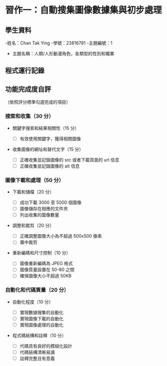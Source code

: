# 習作一：自動搜集圖像數據集與初步處理

## 學生資料

-姓名：Chan Tak Ying
-學號：23816781
-主題編號：1
- 主題名稱：人類/人形動漫角色，各類型的性別和職業


## 程式運行記錄

<!-- 在此處插入運行日誌或截圖 -->

## 功能完成度自評

（依照評分標準勾選完成的項目）

### 搜索和收集（30 分）

- 關鍵字搜索和結果相關性（15 分）

  - [ ] 有效使用關鍵字，獲得相關圖像

- 收集圖像的網址和替代文字（15 分）
  - [ ] 正確收集並記錄圖像的 src 或者下載頁面的 url 信息
  - [ ] 正確收集並記錄圖像的 alt 信息

### 圖像下載和處理（50 分）

- 下載和儲檔（20 分）

  - [ ] 成功下載 3000 至 5000 個圖像
  - [ ] 圖像儲存在相應的文件夾
  - [ ] 列出收集的圖像數量

- 調整和裁剪（20 分）

  - [ ] 正確調整圖像大小為不超過 500x500 像素
  - [ ] 置中裁剪

- 重新編碼和尺寸控制（10 分）
  - [ ] 圖像重新編碼為 JPEG 格式
  - [ ] 圖像質量設置在 50-80 之間
  - [ ] 確保圖像大小不超過 50KB

### 自動化和代碼質量（20 分）

- 自動化程度（10 分）

  - [ ] 實現數據搜集的自動化
  - [ ] 實現圖像下載的自動化
  - [ ] 實現圖像處理的自動化

- 程式碼結構和註釋（10 分）
  - [ ] 代碼具有良好的模組化設計
  - [ ] 代碼結構清晰易讀
  - [ ] 註釋完整且有意義
